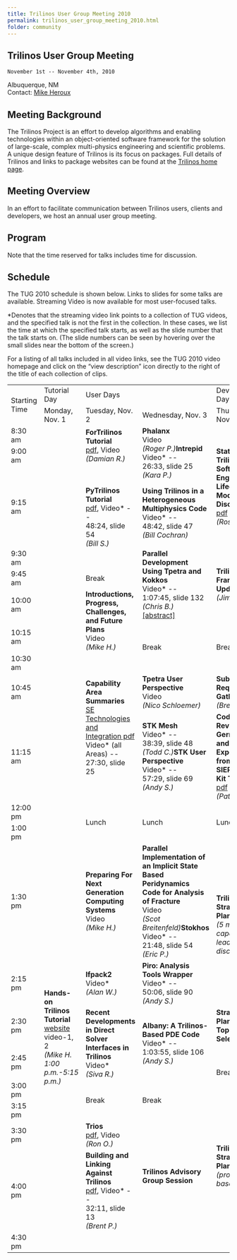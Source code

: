 ```yaml
---
title: Trilinos User Group Meeting 2010
permalink: trilinos_user_group_meeting_2010.html
folder: community
---
```


## Trilinos User Group Meeting  
    November 1st -- November 4th, 2010    
    
Albuquerque, NM  
Contact: [Mike Heroux](mailto:maherou@sandia.gov)

## Meeting Background

The Trilinos Project is an effort to develop algorithms and enabling technologies within an object-oriented software framework for the solution of large-scale, complex multi-physics engineering and scientific problems. A unique design feature of Trilinos is its focus on packages. Full details of Trilinos and links to package websites can be found at the [Trilinos home page](http://trilinos.org).

## Meeting Overview

In an effort to facilitate communication between Trilinos users, clients and developers, we host an annual user group meeting.

## Program

Note that the time reserved for talks includes time for discussion.

## Schedule

The TUG 2010 schedule is shown below. Links to slides for some talks are available. Streaming Video is now available for most user-focused talks.

*Denotes that the streaming video link points to a collection of TUG videos, and the specified talk is not the first in the collection. In these cases, we list the time at which the specified talk starts, as well as the slide number that the talk starts on. (The slide numbers can be seen by hovering over the small slides near the bottom of the screen.)

For a listing of all talks included in all video links, see the TUG 2010 video homepage and click on the “view description” icon 
directly to the right of the title of each collection of clips.

<table id="programTable" cellspacing="0" cellpadding="0">
<tbody>
<tr>
<td rowspan="2">Starting Time</td>
<td>Tutorial Day</td>
<td colspan="2">User Days</td>
<td>Developer Day</td>
</tr>
<tr>
<td>Monday, Nov. 1</td>
<td>Tuesday, Nov. 2</td>
<td>Wednesday, Nov. 3</td>
<td>Thursday, Nov. 4</td>
</tr>
<tr>
<td>8:30 am</td>
<td rowspan="11"></td>
<td rowspan="2"><strong>ForTrilinos Tutorial</strong><br />
<a href="http://trilinos.org/oldsite/events/trilinos_user_group_2010/presentations/tug2010_fortrilinos.pdf">pdf</a>, Video<br />
<cite>(Damian R.)</cite></td>
<td rowspan="3"><strong>Phalanx</strong><br />
Video<br />
<cite>(Roger P.)</cite><strong>Intrepid</strong><br />
Video* --<br />
26:33, slide 25<br />
<cite>(Kara P.)</cite></p>
<p><strong>Using Trilinos in a Heterogeneous Multiphysics Code</strong><br />
Video* --<br />
48:42, slide 47<br />
<cite>(Bill Cochran)</cite></td>
<td rowspan="3"><strong>State of Trilinos Software Engineering,</strong><strong> Lifecycle Model Discussion</strong><br />
<a href="http://www.cs.sandia.gov/%7Erabartl/TUG20101104_Trilinos_SE.pdf">pdf</a><br />
<cite>(Ross B.)</cite></td>
</tr>
<tr>
<td>9:00 am</td>
</tr>
<tr>
<td>9:15 am</td>
<td rowspan="2"><strong>PyTrilinos Tutorial</strong><br />
<a href="http://trilinos.org/oldsite/packages/pytrilinos/PyTrilinosTutorial.pdf">pdf</a>, Video* --<br />
48:24, slide 54<br />
<cite>(Bill S.)</cite></td>
</tr>
<tr>
<td>9:30 am</td>
<td rowspan="3"><strong>Parallel Development Using Tpetra and Kokkos</strong><br />
Video* --<br />
1:07:45, slide 132<br />
<cite>(Chris B.)</cite><br />
<a href="http://trilinos.org/oldsite/events/trilinos_user_group_2010/abstracts/wednesday_9-30.html">[abstract]</a></td>
<td rowspan="3"><strong>Trilinos Framework Update</strong><br />
<cite>(Jim W.)<cite></cite></cite></td>
</tr>
<tr>
<td>9:45 am</td>
<td rowspan="1">Break</td>
</tr>
<tr>
<td>10:00 am</td>
<td rowspan="2"><strong>Introductions, Progress, Challenges, and Future Plans</strong><br />
Video<br />
<cite>(Mike H.)</cite></td>
</tr>
<tr>
<td>10:15 am</td>
<td rowspan="2">Break</td>
<td rowspan="2">Break</td>
</tr>
<tr>
<td>10:30 am</td>
<td rowspan="3"><strong>Capability Area Summaries</strong><br />
<a href="http://www.cs.sandia.gov/%7Erabartl/TUG20101102_SoftwareEngineeringCapabilitiesArea.pdf">SE Technologies and Integration pdf</a><br />
Video* (all Areas) --<br />
27:30, slide 25</td>
</tr>
<tr>
<td>10:45 am</td>
<td rowspan="1"><strong>Tpetra User Perspective</strong><br />
Video<br />
<cite>(Nico Schloemer)</cite></td>
<td rowspan="1"><strong>Subpackage Requirement Gathering</strong><br />
<cite>(Brent P.)</cite></td>
</tr>
<tr>
<td>11:15 am</td>
<td rowspan="1"><strong>STK Mesh</strong><br />
Video* --<br />
38:39, slide 48<br />
<cite>(Todd C.)</cite><strong>STK User Perspective</strong><br />
Video* --<br />
57:29, slide 69<br />
<cite>(Andy S.)</cite></td>
<td rowspan="1"><strong>Code Reviews: the Gerrit Tool and Experience from the SIERRA Tool Kit Team</strong><br />
<a href="http://trilinos.org/oldsite/events/trilinos_user_group_2010/presentations/tug2010_gerrit.pdf">pdf</a><br />
<cite>(Pat N.)</cite></td>
</tr>
<tr>
<td>12:00 pm</td>
<td rowspan="2">Lunch</td>
<td rowspan="2">Lunch</td>
<td rowspan="2">Lunch</td>
</tr>
<tr>
<td>1:00 pm</td>
<td rowspan="10"><strong>Hands-on Trilinos Tutorial</strong><br />
<a href="https://github.com/trilinos/Trilinos_tutorial/wiki/TrilinosHandsOnTutorial">website</a><br />
video-1, 2<br />
<cite>(Mike H. 1:00 p.m.-5:15 p.m.)</cite></td>
</tr>
<tr>
<td>1:30 pm</td>
<td rowspan="1"><strong>Preparing For Next Generation Computing Systems</strong><br />
Video<br />
<cite>(Mike H.)</cite></td>
<td rowspan="1"><strong>Parallel Implementation of an Implicit State Based Peridynamics Code for Analysis of Fracture</strong><br />
Video<br />
<cite>(Scot Breitenfeld)</cite><strong>Stokhos</strong><br />
Video* --<br />
21:48, slide 54<br />
<cite>(Eric P.)</cite></td>
<td rowspan="2"><strong>Trilinos Strategic Planning</strong><br />
<cite>(5 min per capability leader and discussion)</cite></td>
</tr>
<tr>
<td>2:15 pm</td>
<td rowspan="1"><strong>Ifpack2</strong><br />
Video*<br />
<cite>(Alan W.)</cite></td>
<td rowspan="1"><strong>Piro: Analysis Tools Wrapper</strong><br />
Video* --<br />
50:06, slide 90<br />
<cite>(Andy S.)</cite></td>
</tr>
<tr>
<td>2:30 pm</td>
<td rowspan="2"><strong>Recent Developments in Direct Solver Interfaces in Trilinos</strong><br />
Video*<br />
<cite>(Siva R.)</cite></td>
<td rowspan="2"><strong>Albany: A Trilinos-Based PDE Code</strong><br />
Video* --<br />
1:03:55, slide 106<br />
<cite>(Andy S.)</cite></td>
<td rowspan="1"><strong>Strategic Planning Topic Selection</strong></td>
</tr>
<tr>
<td>2:45 pm</td>
<td rowspan="2">Break</td>
</tr>
<tr>
<td>3:00 pm</td>
<td rowspan="2">Break</td>
<td rowspan="2">Break</td>
</tr>
<tr>
<td>3:15 pm</td>
<td rowspan="3"><strong>Trilinos Strategic Planning</strong><br />
<cite>(project based)</cite></td>
</tr>
<tr>
<td>3:30 pm</td>
<td rowspan="1"><strong>Trios</strong><br />
<a href="http://trilinos.org/oldsite/events/trilinos_user_group_2010/presentations/tug2010_trios.ppt">pdf</a>, Video<br />
<cite>(Ron O.)</cite></td>
<td rowspan="2"><strong>Trilinos Advisory Group Session</strong></td>
</tr>
<tr>
<td>4:00 pm</td>
<td><strong>Building and Linking Against Trilinos</strong><br />
<a href="http://trilinos.org/oldsite/events/trilinos_user_group_2010/presentations/tug2010_cmake.ppt">pdf</a>, Video* --<br />
32:11, slide 13<br />
<cite>(Brent P.)</cite></td>
</tr>
<tr>
<td>4:30 pm</td>
<td></td>
<td></td>
</tr>
</tbody>
</table>